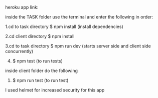 heroku app link:



inside the TASK folder use the terminal and enter the following in order:

 1.cd to task directory
 $ npm install  (install dependencies)

 2.cd client directory
 $ npm install

3.cd to task directory
 $ npm run dev  (starts server side and client side concurrently)

4. $ npm test     (to run tests)

inside client folder do the following

1. $ npm run test (to run test)

I used helmet for increased security for this app 